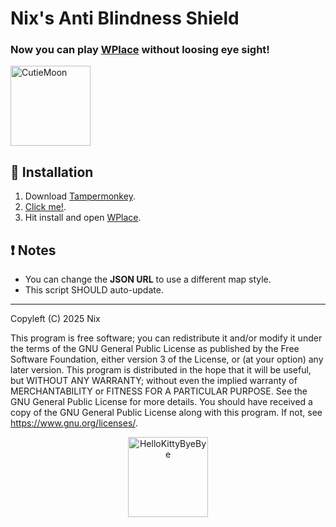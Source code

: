 # Nix's Anti Blindness Shield
### Now you can play [WPlace](https://wplace.live/) without loosing eye sight!

<img src="https://em-content.zobj.net/source/google/428/last-quarter-moon-face_1f31c.png" width="128px" height="128px" alt="CutieMoon">

## 🧪 Installation

1. Download [Tampermonkey](https://www.tampermonkey.net/). 
2. [Click me!](https://raw.githubusercontent.com/Niximkk/Wplace-Anti-Blindness-Shield/main/NABS.user.js).
3. Hit install and open [WPlace](https://wplace.live/).

## ❗ Notes

- You can change the **JSON URL** to use a different map style.
- This script SHOULD auto-update.

---

Copyleft (C) 2025 Nix

This program is free software; you can redistribute it and/or modify it under the terms of the GNU General Public License as published by the Free Software Foundation, either version 3 of the License, or (at your option) any later version.
This program is distributed in the hope that it will be useful, but WITHOUT ANY WARRANTY; without even the implied warranty of MERCHANTABILITY or FITNESS FOR A PARTICULAR PURPOSE. See the GNU General Public License for more details.
You should have received a copy of the GNU General Public License along with this program. If not, see <https://www.gnu.org/licenses/>.


<p align="center">
  <a href="https://emoji.gg/emoji/5349-hellokittybyebye">
    <img src="https://cdn3.emoji.gg/emojis/5349-hellokittybyebye.png" width="128px" height="128px" alt="HelloKittyByeBye">
  </a>
</p>